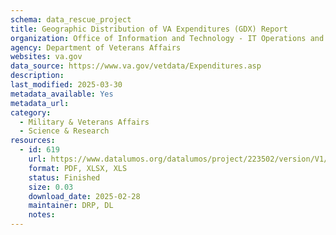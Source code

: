 ```yaml
---
schema: data_rescue_project 
title: Geographic Distribution of VA Expenditures (GDX) Report
organization: Office of Information and Technology - IT Operations and Services (ITOPS)
agency: Department of Veterans Affairs
websites: va.gov
data_source: https://www.va.gov/vetdata/Expenditures.asp
description: 
last_modified: 2025-03-30
metadata_available: Yes
metadata_url: 
category:
  - Military & Veterans Affairs 
  - Science & Research 
resources:
  - id: 619
    url: https://www.datalumos.org/datalumos/project/223502/version/V1/view
    format: PDF, XLSX, XLS
    status: Finished
    size: 0.03
    download_date: 2025-02-28
    maintainer: DRP, DL
    notes: 
---
```

